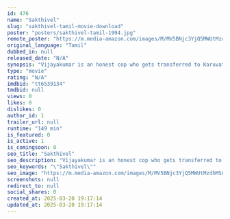 ```yaml
---
id: 476
name: "Sakthivel"
slug: "sakthivel-tamil-movie-download"
poster: "posters/sakthivel-tamil-1994.jpg"
remote_poster: "https://m.media-amazon.com/images/M/MV5BNjc3YjQ5MWUtMzdhMS00YTJjLWJlN2QtZjY2NjZlYTkyNjUwXkEyXkFqcGdeQXVyOTk3NTc2MzE@._V1_SX300.jpg"
original_language: "Tamil"
dubbed_in: null
released_date: "N/A"
synopsis: "Vijayakumar is an honest cop who gets transferred to Karuvathur a violent village on a punishment transfer as sub-inspector. There, the feud is lead by Rajeev and Ravichandran. Selva is the local youngster of that village. He fall..."
type: "movie"
rating: "N/A"
imdbid: "tt6539134"
tmdbid: null
views: 0
likes: 0
dislikes: 0
author_id: 1
trailer_url: null
runtime: "149 min"
is_featured: 0
is_active: 1
is_comingsoon: 0
seo_title: "Sakthivel"
seo_description: "Vijayakumar is an honest cop who gets transferred to Karuvathur a violent village on a punishment transfer as sub-inspector. There, the feud is lead by Rajeev and Ravichandran. Selva is the local youngster of that village. He fall..."
seo_keywords: "\"Sakthivel\""
seo_image: "https://m.media-amazon.com/images/M/MV5BNjc3YjQ5MWUtMzdhMS00YTJjLWJlN2QtZjY2NjZlYTkyNjUwXkEyXkFqcGdeQXVyOTk3NTc2MzE@._V1_SX300.jpg"
screenshots: null
redirect_to: null
social_shares: 0
created_at: 2025-03-20 19:17:14
updated_at: 2025-03-20 19:17:14
---
```


